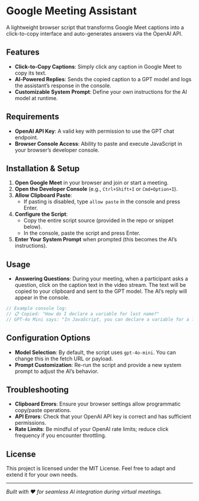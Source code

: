 # Google Meeting Assistant

A lightweight browser script that transforms Google Meet captions into a click-to-copy interface and auto-generates answers via the OpenAI API.

## Features

- **Click‑to‑Copy Captions**: Simply click any caption in Google Meet to copy its text.
- **AI‑Powered Replies**: Sends the copied caption to a GPT model and logs the assistant’s response in the console.
- **Customizable System Prompt**: Define your own instructions for the AI model at runtime.

## Requirements

- **OpenAI API Key**: A valid key with permission to use the GPT chat endpoint.
- **Browser Console Access**: Ability to paste and execute JavaScript in your browser’s developer console.

## Installation & Setup

1. **Open Google Meet** in your browser and join or start a meeting.
2. **Open the Developer Console** (e.g., `Ctrl+Shift+I` or `Cmd+Option+I`).
3. **Allow Clipboard Paste**:
   - If pasting is disabled, type `allow paste` in the console and press Enter.
4. **Configure the Script**:
   - Copy the entire script source (provided in the repo or snippet below).
   - In the console, paste the script and press Enter.
5. **Enter Your System Prompt** when prompted (this becomes the AI’s instructions).

## Usage

- **Answering Questions**: During your meeting, when a participant asks a question, click on the caption text in the video stream. The text will be copied to your clipboard and sent to the GPT model. The AI’s reply will appear in the console.

````js
// Example console log:
// 📋 Copied: "How do I declare a variable for last name?"
// GPT‑4o Mini says: "In JavaScript, you can declare a variable for a last name like this:\n```
````

## Configuration Options

- **Model Selection**: By default, the script uses `gpt-4o-mini`. You can change this in the fetch URL or payload.
- **Prompt Customization**: Re-run the script and provide a new system prompt to adjust the AI’s behavior.

## Troubleshooting

- **Clipboard Errors**: Ensure your browser settings allow programmatic copy/paste operations.
- **API Errors**: Check that your OpenAI API key is correct and has sufficient permissions.
- **Rate Limits**: Be mindful of your OpenAI rate limits; reduce click frequency if you encounter throttling.

## License

This project is licensed under the MIT License. Feel free to adapt and extend it for your own needs.

---

*Built with ❤️ for seamless AI integration during virtual meetings.*

